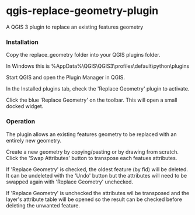 # qgis-replace-geometry-plugin
A QGIS 3 plugin to replace an existing features geometry

### Installation
Copy the replace_geometry folder into your QGIS plugins folder.

In Windows this is %AppData%\QGIS\QGIS3\profiles\default\python\plugins

Start QGIS and open the Plugin Manager in QGIS.

In the Installed plugins tab, check the 'Replace Geometry' plugin to activate.

Click the blue 'Replace Geometry' on the toolbar. This will open a small docked widget.

### Operation
The plugin allows an existing features geometry to be replaced with an entirely new geometry. 

Create a new geometry by copying/pasting or by drawing from scratch. Click the 'Swap Attributes' button to transpose each featues attributes. 
    
If 'Replace Geometry' is checked, the oldest feature (by fid) will be deleted. It can be undeleted with the 'Undo' button but the attributes will need to be swapped again with 'Replace Geometry' unchecked. 

If 'Replace Geometry' is unchecked the attributes wil be transposed and the layer's attribute table will be opened so the result can be checked before deleting the unwanted feature.
